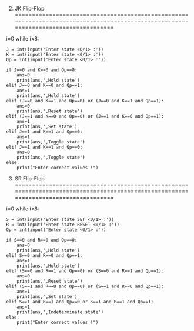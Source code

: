2. JK Flip-Flop ===================================================================================================================================

i=0
while i<8:
    
    J = int(input('Enter state <0/1> :'))
    K = int(input('Enter state <0/1> :'))
    Qp = int(input('Enter state <0/1> :'))
    
    if J==0 and K==0 and Qp==0:
        ans=0
        print(ans,',Hold state')
    elif J==0 and K==0 and Qp==1:
        ans=1
        print(ans,',Hold state')
    elif (J==0 and K==1 and Qp==0) or (J==0 and K==1 and Qp==1):
        ans=0
        print(ans,',Reset state')
    elif (J==1 and K==0 and Qp==0) or (J==1 and K==0 and Qp==1):
        ans=1
        print(ans,',Set state')
    elif J==1 and K==1 and Qp==0:
        ans=1
        print(ans,',Toggle state')
    elif J==1 and K==1 and Qp==0:
        ans=0
        print(ans,',Toggle state')
    else:
        print("Enter correct values !")


3. SR Flip-Flop ===================================================================================================================================

i=0
while i<8:
    
    S = int(input('Enter state SET <0/1> :'))
    R = int(input('Enter state RESET <0/1> :'))
    Qp = int(input('Enter state <0/1> :'))
    
    if S==0 and R==0 and Qp==0:
        ans=0
        print(ans,',Hold state')
    elif S==0 and R==0 and Qp==1:
        ans=1
        print(ans,',Hold state')
    elif (S==0 and R==1 and Qp==0) or (S==0 and R==1 and Qp==1):
        ans=0
        print(ans,',Reset state')
    elif (S==1 and R==0 and Qp==0) or (S==1 and R==0 and Qp==1):
        ans=1
        print(ans,',Set state')
    elif S==1 and R==1 and Qp==0 or S==1 and R==1 and Qp==1:
        ans=1
        print(ans,',Indeterminate state')
    else:
        print("Enter correct values !")
